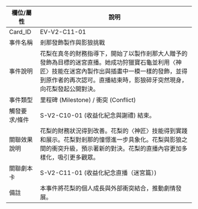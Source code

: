 | 欄位/屬性 | 說明 |
|---|---|
| Card_ID | EV-V2-C11-01 |
| 事件名稱 | 剎那發飾製作與影狼挑戰 |
| 事件說明 | 花梨在真冬的財務指導下，開始了以製作剎那大人贈予的發飾為目標的迷宮直播。她成功狩獵寶石龜並利用〈神匠〉技能在迷宮內製作出與插畫中一模一樣的發飾，並得到原作者的再次認可。直播結束時，影狼碎牙突然現身，向花梨發起公開對決。 |
| 事件類型 | 里程碑 (Milestone) / 衝突 (Conflict) |
| 觸發要求/條件 | S-V2-C10-01 (收益化紀念與謝禮) 結束。 |
| 關聯效果說明 | 花梨的財務狀況得到改善。花梨的〈神匠〉技能得到實踐和展示。花梨對剎那的憧憬進一步具象化。花梨與影狼之間的衝突升級，預示著新的對決。花梨的直播內容更加多樣化，吸引更多觀眾。 |
| 關聯劇本卡 | S-V2-C11-01 (收益化紀念直播（迷宮篇）) |
| 備註 | 本事件將花梨的個人成長與外部衝突結合，推動劇情發展。 |
